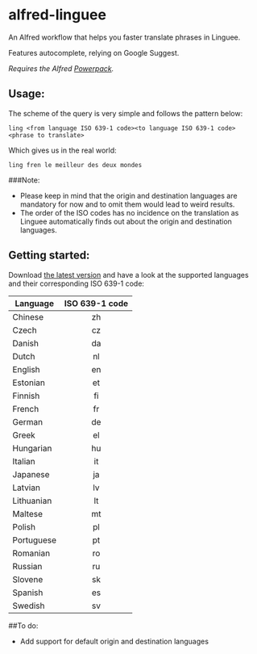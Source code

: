 # alfred-linguee
An Alfred workflow that helps you faster translate phrases in Linguee.

Features autocomplete, relying on Google Suggest.

*Requires the Alfred [Powerpack](https://www.alfredapp.com/powerpack/).*

## Usage:
The scheme of the query is very simple and follows the pattern below:

`ling <from language ISO 639-1 code><to language ISO 639-1 code> <phrase to translate>`

Which gives us in the real world:

`ling fren le meilleur des deux mondes`

###Note:
* Please keep in mind that the origin and destination languages are mandatory for now and to omit them would lead to weird results.
* The order of the ISO codes has no incidence on the translation as Linguee automatically finds out about the origin and destination languages.

## Getting started:
Download [the latest version](https://github.com/Performat/alfred-linguee/releases/latest) and have a look at the supported languages and their corresponding ISO 639-1 code:

| Language   | ISO 639-1 code |
|------------|:---:|
| Chinese    | zh |
| Czech      | cz |
| Danish     | da |
| Dutch      | nl |
| English    | en |
| Estonian   | et |
| Finnish    | fi |
| French     | fr |
| German     | de |
| Greek      | el |
| Hungarian  | hu |
| Italian    | it |
| Japanese   | ja |
| Latvian    | lv |
| Lithuanian | lt |
| Maltese    | mt |
| Polish     | pl |
| Portuguese | pt |
| Romanian   | ro |
| Russian    | ru |
| Slovene    | sk |
| Spanish    | es |
| Swedish    | sv |


##To do:
* Add support for default origin and destination languages
